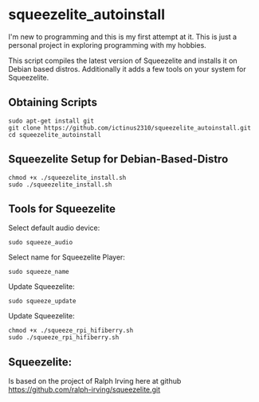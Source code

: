 squeezelite_autoinstall
==============
I'm new to programming and this is my first attempt at it.
This is just a personal project in exploring programming with my hobbies.

This script compiles the latest version of Squeezelite and installs it on Debian based distros. 
Additionally it adds a few tools on your system for Squeezelite.

Obtaining Scripts
-----------------
```shell
sudo apt-get install git
git clone https://github.com/ictinus2310/squeezelite_autoinstall.git
cd squeezelite_autoinstall
```

Squeezelite Setup for Debian-Based-Distro
-----------------------------------------
```shell
chmod +x ./squeezelite_install.sh
sudo ./squeezelite_install.sh
```

Tools for Squeezelite
---------------------
Select default audio device:
```shell
sudo squeeze_audio
```
Select name for Squeezelite Player:
```shell
sudo squeeze_name
```
Update Squeezelite:
```shell
sudo squeeze_update
```
Update Squeezelite:
```shell
chmod +x ./squeeze_rpi_hifiberry.sh
sudo ./squeeze_rpi_hifiberry.sh
```
Squeezelite:
------------
Is based on the project of Ralph Irving here at github https://github.com/ralph-irving/squeezelite.git
